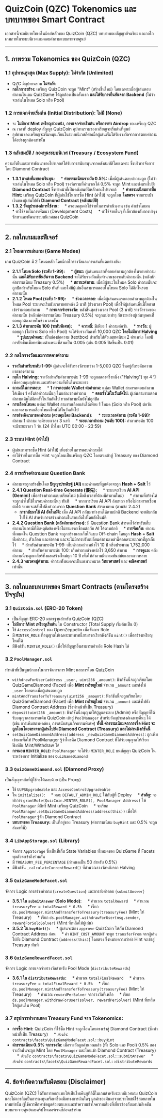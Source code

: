 # QuizCoin (QZC) Tokenomics และบทบาทของ Smart Contract

เอกสารนี้จะอธิบายโทเคโนมิคส์หลักของ QuizCoin (QZC) บทบาทของสัญญาอัจฉริยะ และกลไกเกมภายในระบบนิเวศเกมตอบคำถามแบบกระจายศูนย์

---

## 1. ภาพรวม Tokenomics ของ QuizCoin (QZC)

### 1.1 อุปทานสูงสุด (Max Supply): ไม่จำกัด (Unlimited)
* QZC มีอุปทานรวม **ไม่จำกัด**
* **กลไกการสร้าง:** เหรียญ QuizCoin จะถูก "Mint" (สร้างขึ้นใหม่) โดยเฉพาะเมื่อผู้เล่นตอบคำถามในเกม QuizGame ได้ถูกต้องเป็นครั้งแรก **และได้รับการยืนยันจาก Backend** (ไม่ว่าจะเล่นในโหมด Solo หรือ Pool)

### 1.2 การแจกจ่ายเริ่มต้น (Initial Distribution): ไม่มี (None)
* จะ **ไม่มีการ Mint เหรียญล่วงหน้า, การแจกจ่ายเริ่มต้น หรือการทำ Airdrop** ของเหรียญ QZC
* ณ เวลาที่ deploy สัญญา QuizCoin อุปทานรวมของเหรียญจะเริ่มต้นที่ศูนย์
* อุปทานของเหรียญจะเริ่มหมุนเวียนในระบบนิเวศก็ต่อเมื่อผู้เล่นเริ่มได้รับรางวัลจากการตอบคำถามได้อย่างถูกต้องเท่านั้น

### 1.3 คลังสมบัติ / กองทุนระบบนิเวศ (Treasury / Ecosystem Fund)
ความยั่งยืนและการพัฒนาของโปรเจกต์ได้รับการสนับสนุนจากคลังสมบัติโดยเฉพาะ ซึ่งบริหารจัดการโดย Diamond Contract

* **1.3.1 แหล่งที่มาของเงินทุน:**
    * **ค่าธรรมเนียมรางวัล 0.5%:** เมื่อมีผู้เล่นตอบคำถามถูก (ไม่ว่าจะเล่นในโหมด Solo หรือ Pool) รางวัลรวมที่คำนวณได้ 0.5% จะถูก Mint และส่งตรงไปยัง **Diamond Contract** ซึ่งทำหน้าที่เป็นคลังสมบัติหลักของโปรเจกต์
    * **ค่าธรรมเนียมการซื้อ Hint:** เหรียญ QuizCoin ที่ผู้เล่นใช้ในการซื้อ Hint (คำใบ้) จะถูกโอน **โดยตรง** จากกระเป๋าเงินของผู้เล่นไปยัง **Diamond Contract (คลังสมบัติ)**
* **1.3.2 วัตถุประสงค์การใช้งาน:**
    * ครอบคลุมค่าใช้จ่ายในการดำเนินงาน เช่น ค่าเช่าโดเมน
    * ค่าใช้จ่ายในการพัฒนา (Development Costs)
    * ค่าใช้จ่ายอื่นๆ ที่เกี่ยวข้องกับการบำรุงรักษาและพัฒนาระบบนิเวศของ QuizCoin

---

## 2. กลไกเกมและฟีเจอร์

### 2.1 โหมดการเล่นเกม (Game Modes)
เกม QuizCoin มี 2 โหมดหลัก โดยมีกลไกรางวัลและการเล่นที่แตกต่างกัน:

* **2.1.1 โหมด Solo (ระดับ 1-99):**
    * **ผู้ชนะ:** ผู้เล่นคนแรกที่ตอบคำถามถูกต้องในรอบคำถามนั้น **และได้รับการยืนยันจาก Backend** จะได้รับรางวัลเต็มจำนวนของระดับคำถามนั้น (หลังหักค่าธรรมเนียม Treasury 0.5%)
    * **สถานะคำถาม:** เมื่อมีผู้ชนะในโหมด Solo คำถามนั้นจะถูกปิดสำหรับโหมด Solo ทันที และไม่มีผู้เล่นอื่นสามารถตอบในโหมด Solo ได้อีกในรอบคำถามนั้น
* **2.1.2 โหมด Pool (ระดับ 1-99):**
    * **ช่วงเวลาตอบ:** เมื่อมีผู้เล่นคนแรกตอบคำถามถูกต้องในโหมด Pool ระบบจะเริ่มนับเวลาถอยหลัง 3 นาที (ช่วงเวลา Pool) เพื่อให้ผู้เล่นคนอื่นมีโอกาสเข้าร่วมตอบคำถาม
    * **การแจกจ่ายรางวัล:** หลังสิ้นสุดช่วงเวลา Pool (3 นาที) รางวัลรวมของคำถามนั้น (หลังหักค่าธรรมเนียม Treasury 0.5%) จะถูกแบ่งเท่าๆ กันระหว่างผู้เล่นทุกคนที่ตอบถูกต้องภายในช่วงเวลานั้น
* **2.1.3 คำถามระดับ 100 (ระดับพิเศษ):**
    * **ความถี่:** มีเพียง 1 คำถามต่อวัน
    * **รางวัล:** ผู้ตอบถูก (ไม่ว่าจะ Solo หรือ Pool) จะได้รับรางวัลคงที่ 10,000 QZC **โดยไม่มีการ Halving**
    * **รูปแบบคำตอบ:** เป็นช่องข้อความ (textbox) สำหรับใส่ตัวเลขทศนิยม 2 ตำแหน่ง โดยมีการปัดขึ้นเมื่อทศนิยมตำแหน่งที่สามเป็น 0.005 (เช่น 0.005 ปัดขึ้นเป็น 0.01)

### 2.2 กลไกรางวัลและการตอบคำถาม

* **รางวัลสำหรับระดับ 1-99:** ผู้เล่นจะได้รับรางวัลระหว่าง 1-5,000 QZC ขึ้นอยู่กับระดับความยากของคำถาม
* **กลไก Halving:** รางวัลสำหรับคำถามระดับ 1-99 จะถูกลดลงครึ่งหนึ่ง ("Halving") ทุก 4 ปี เพื่อควบคุมอุปทานและสร้างความยั่งยืนในระยะยาว
* **ความถี่ในการตอบ:**
    * **1 การตอบต่อ Wallet ต่อคำถาม:** แต่ละ Wallet สามารถตอบคำถามได้เพียง 1 ครั้งต่อคำถามนั้นๆ ในแต่ละรอบคำถาม
    * **ตอบซ้ำได้ในวันถัดไป:** ผู้เล่นสามารถตอบคำถามเดิมได้อีกครั้งในวันถัดไป หากคำถามนั้นยังไม่ถูกปิด
* **การเลือกโหมด:** แต่ละ Wallet สามารถเลือกเล่นได้เพียง 1 โหมด (Solo หรือ Pool) ต่อวัน และจะสามารถเลือกโหมดใหม่ได้ในวันถัดไป
* **การอ้างอิงเวลาของคำถาม (ควบคุมโดย Backend):**
    * **ระยะเวลาคำถาม (ระดับ 1-99):** คำถาม 1 คำถาม จะมีระยะเวลา 3 นาที
    * **ระยะเวลาคำถาม (ระดับ 100):** คำถามระดับ 100 จะมีระยะเวลา 1 วัน (24 ชั่วโมง UTC 00:00 - 23:59)

### 2.3 ระบบ Hint (คำใบ้)
* ผู้เล่นสามารถซื้อ Hint (คำใบ้) เพื่อช่วยในการตอบคำถามได้
* ค่าใช้จ่ายในการซื้อ Hint จะถูกโอนเป็นเหรียญ QZC โดยตรงเข้าสู่ Treasury ของ Diamond Contract

### 2.4 การสร้างคำถามและ Question Bank
* คำถามจะถูกสร้างขึ้นโดย **ปัญญาประดิษฐ์ (AI)** และคำตอบที่ถูกต้องจะถูก **Hash + Salt** ไว้
* **2.4.1 Question Real-time Generate (優先):**
    * ระบบจะเรียก **AI API (Gemini)** เพื่อสร้างคำถามแบบเรียลไทม์ (เมื่อถึงเวลาที่ต้องมีคำถามใหม่)
    * คำถามที่สร้างได้จะถูกนำไปใช้ในรอบคำถามนั้นๆ ทันที
    * หากการเรียก AI API ล้มเหลว หรือไม่สามารถเชื่อมต่อได้ ระบบจะสลับไปดึงคำถามจาก **Question Bank** สำรองแทน (ตามข้อ 2.4.2)
    * **การกลับมาใช้ AI อัตโนมัติ:** เมื่อ AI API กลับมาทำงานได้ตามปกติ Backend จะสลับกลับไปใช้ AI สำหรับการสร้างคำถามในรอบถัดไปโดยอัตโนมัติ
* **2.4.2 Question Bank (คลังคำถามสำรอง):** มี Question Bank สำรองไว้สำหรับเก็บคำถามในกรณีที่มีเหตุขัดข้องหรือไม่สามารถเชื่อมต่อกับ AI ได้ตามปกติ
    * **การจัดเก็บ:** คำถามทั้งหมดใน Question Bank จะถูกสร้างและเก็บไว้แบบ Off-chain โดยถูก **Hash + Salt** ทั้งคำถาม, ตัวเลือก และคำตอบ และจะไม่มีการปรับเปลี่ยนคำถามเหล่านี้ตลอดระยะเวลาที่ถูกเก็บไว้
    * สำหรับคำถามระดับ 1-99: เก็บคำถามล่วงหน้าไว้ 10 ปี หรือประมาณ 1,752,000 คำถาม
    * สำหรับคำถามระดับ 100: เก็บคำถามล่วงหน้าไว้ 3,650 คำถาม
    * **การดูแล:** คลังคำถามนี้จะถูกเคลียร์ทิ้งและสร้างใหม่ทุก 10 ปี เพื่อให้คำถามมีความทันสมัยและหลากหลาย
* **2.4.3 หมวดหมู่คำถาม:** คำถามทั้งหมดจะเป็นเฉพาะหมวด **วิทยาศาสตร์** และ **คณิตศาสตร์** เท่านั้น

---

## 3. กลไกและบทบาทของ Smart Contracts (ตามโครงสร้างปัจจุบัน)

### 3.1 `QuizCoin.sol` (ERC-20 Token)
* เป็นสัญญา ERC-20 มาตรฐานสำหรับ QuizCoin (QZC)
* **ไม่มีการ Mint เหรียญเริ่มต้น** ใน Constructor (Total Supply เริ่มต้นเป็น 0)
* ใช้ `AccessControl` ของ OpenZeppelin เพื่อจัดการ Role
* มี `MINTER_ROLE` ที่อนุญาตให้เฉพาะบทบาทนี้สามารถเรียกฟังก์ชัน `mint()` เพื่อสร้างเหรียญใหม่ได้
* มีฟังก์ชัน `MINTER_ROLE()` เพื่อให้สัญญาอื่นสามารถอ้างอิง Role Hash ได้

### 3.2 `PoolManager.sol`
ทำหน้าที่เป็นศูนย์กลางในการจัดการการ Mint และการโอน QuizCoin

* `withdrawForUser(address _user, uint256 _amount)`: ฟังก์ชันนี้จะถูกเรียกโดย QuizGameDiamond (Facet) เพื่อ **Mint เหรียญใหม่** จำนวน `_amount` และส่งให้ `_user` โดยตรงเมื่อผู้เล่นตอบถูก
* `mintAndTransferToTreasury(uint256 _amount)`: ฟังก์ชันนี้จะถูกเรียกโดย QuizGameDiamond (Facet) เพื่อ **Mint เหรียญใหม่** จำนวน `_amount` และส่งไปยัง Diamond Contract Address (ซึ่งทำหน้าที่เป็น Treasury)
* `deposit(uint256 _amount)`: ฟังก์ชันนี้อนุญาตให้ผู้ดูแลระบบ (Admin) หรือสัญญาที่ได้รับอนุญาตสามารถเติม QuizCoin เข้าสู่ `PoolManager` สำหรับวัตถุประสงค์เฉพาะอื่นๆ ได้ (เช่น การเพิ่มสภาพคล่อง, การสนับสนุนกิจกรรมพิเศษ) **ทั้งนี้ ค่าธรรมเนียมจากการซื้อ Hint จะถูกโอนโดยตรงจากผู้เล่นไปยัง Diamond Contract (Treasury) และไม่ผ่านฟังก์ชันนี้**
* `setQuizGameDiamondAddress(address _newQuizGameDiamondAddress)`: ถูกเพิ่มเข้ามาเพื่อให้ PoolManager รู้ว่าใครคือ Diamond Contract ที่ได้รับอนุญาตให้เรียกฟังก์ชัน Mint/Withdraw ได้
* **การมอบ `MINTER_ROLE`:** `PoolManager` จะได้รับ `MINTER_ROLE` บนสัญญา QuizCoin ในระหว่างการ Initialize ของ `QuizGameDiamond`

### 3.3 `QuizGameDiamond.sol` (Diamond Proxy)
เป็นสัญญาหลักที่ผู้ใช้จะโต้ตอบด้วย (เป็น Proxy)

* ใช้ `UUPSUpgradeable` และ `AccessControlUpgradeable`
* ใน `initialize()`:
    * มอบ `DEFAULT_ADMIN_ROLE` ให้กับผู้ที่ Deploy
    * **สำคัญ:** จะทำการ `grantRole(QuizCoin.MINTER_ROLE(), PoolManager Address)` ให้ `PoolManager` มีสิทธิ์ Mint เหรียญ QuizCoin
    * จะเรียก `PoolManager.setQuizGameDiamondAddress(address(this))` เพื่อให้ `PoolManager` รู้จัก Diamond Contract
* **บทบาทของ Treasury:** เป็นที่อยู่ของ Treasury (ค่าธรรมเนียม `buyHint` และ 0.5% จะถูกส่งมาที่นี่)

### 3.4 `LibAppStorage.sol` (Library)
* จัดการ `AppStorage` ซึ่งเป็นที่เก็บ State Variables ทั้งหมดของ QuizGame ที่ Facets ทุกตัวจะเข้าถึงร่วมกัน
* มี `TREASURY_FEE_PERCENTAGE` (กำหนดเป็น 50 สำหรับ 0.5%)
* มีฟังก์ชัน `_calculateCurrentReward()` ที่คำนวณรางวัลหลังจาก Halving

### 3.5 `QuizGameModeFacet.sol`
จัดการ Logic การสร้างคำถาม (`createQuestion`) และการส่งคำตอบ (`submitAnswer`)

* **3.5.1 ใน `submitAnswer` (Solo Mode):**
    * คำนวณ `totalReward`
    * คำนวณ `treasuryFee = totalReward * 0.5%`
    * เรียก `ds.poolManager.mintAndTransferToTreasury(treasuryFee)` (Mint ให้ Treasury)
    * เรียก `ds.poolManager.withdrawForUser(msg.sender, rewardForSoloSolver)` (Mint ที่เหลือให้ผู้เล่น)
* **3.5.2 ใน `buyHint()`:**
    * ผู้เล่นจะต้อง `approve` QuizCoin ให้กับ Diamond Contract Address ก่อน
    * ค่า `HINT_COST_AMOUNT` จะถูก `transferFrom` จากผู้เล่นไปยัง Diamond Contract (`address(this)`) โดยตรง ซึ่งหมายความว่าค่า Hint จะเข้าสู่ Treasury ทันที

### 3.6 `QuizGameRewardFacet.sol`
จัดการ Logic การแจกจ่ายรางวัลสำหรับ Pool Mode (`distributeRewards`)

* **3.6.1 ใน `distributeRewards`:**
    * คำนวณ `totalFinalReward`
    * คำนวณ `treasuryFee = totalFinalReward * 0.5%`
    * เรียก `ds.poolManager.mintAndTransferToTreasury(treasuryFee)` (Mint ให้ Treasury)
    * คำนวณ `rewardPerSolver` จากรางวัลที่เหลือ
    * เรียก `ds.poolManager.withdrawForUser(solver, rewardPerSolver)` (Mint ที่เหลือให้ผู้เล่นใน Pool)

### 3.7 สรุปการทำงานของ Treasury Fund จาก Tokenomics:
* **การซื้อ Hint:** QuizCoin ที่ใช้ซื้อ Hint จะถูกโอนโดยตรงเข้าสู่ Diamond Contract (ซึ่งทำหน้าที่เป็น Treasury)
    * *อ้างอิง:* `contracts\facets\QuizGameModeFacet.sol::buyHint`
* **ค่าธรรมเนียม 0.5% จากรางวัล:** เมื่อรางวัลถูกคำนวณแล้ว (ทั้ง Solo และ Pool) 0.5% ของรางวัลนั้นจะถูก Mint โดย `PoolManager` และโอนเข้า Diamond Contract (Treasury)
    * *อ้างอิง:* `contracts\facets\QuizGameModeFacet.sol::submitAnswer`
    * *อ้างอิง:* `contracts\facets\QuizGameRewardFacet.sol::distributeRewards`

---

## 4. ข้อจำกัดความรับผิดชอบ (Disclaimer)

QuizCoin (QZC) ได้รับการออกแบบให้เป็นโทเค็นยูทิลิตี้ในเกมสำหรับระบบนิเวศเกม QuizCoin และไม่ควรถือเป็นการลงทุนหรือเครื่องมือทางการเงินใดๆ มูลค่าของมันมาจากประโยชน์ใช้สอยภายในเกมเท่านั้น ผู้ใช้ควรศึกษาข้อมูลด้วยตนเองและทำความเข้าใจความเสี่ยงที่เกี่ยวข้องกับแอปพลิเคชันแบบกระจายศูนย์และคริปโทเคอร์เรนซีก่อนเข้าร่วม